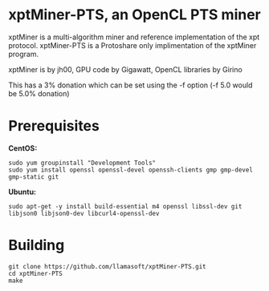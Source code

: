 xptMiner-PTS, an OpenCL PTS miner
=================================

xptMiner is a multi-algorithm miner and reference implementation of the xpt protocol.
xptMiner-PTS is a Protoshare only implimentation of the xptMiner program.

xptMiner is by jh00, GPU code by Gigawatt, OpenCL libraries by Girino

This has a 3% donation which can be set using the -f option (-f 5.0 would be 5.0% donation)


Prerequisites
=============

**CentOS:**
```
sudo yum groupinstall "Development Tools"
sudo yum install openssl openssl-devel openssh-clients gmp gmp-devel gmp-static git
```

**Ubuntu:**
```
sudo apt-get -y install build-essential m4 openssl libssl-dev git libjson0 libjson0-dev libcurl4-openssl-dev 
```


Building
========
```
git clone https://github.com/llamasoft/xptMiner-PTS.git
cd xptMiner-PTS
make
```